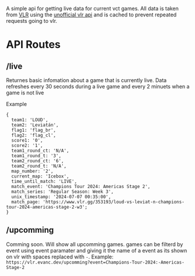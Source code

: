 A simple api for getting live data for current vct games. All data is taken from [VLR](https://vlr.gg) using the [unofficial vlr api](https://github.com/axsddlr/vlrggapi) and is cached to prevent repeated requests going to vlr.

# API Routes

## /live

Returnes basic infomation about a game that is currently live. Data refreshes every 30 seconds during a live game and every 2 minuets when a game is not live

Example

    {
      team1: 'LOUD',
      team2: 'Leviatán',
      flag1: 'flag_br',
      flag2: 'flag_cl',
      score1: '0',
      score2: '1',
      team1_round_ct: 'N/A',
      team1_round_t: '3',
      team2_round_ct: '6',
      team2_round_t: 'N/A',
      map_number: '2',
      current_map: 'Icebox',
      time_until_match: 'LIVE',
      match_event: 'Champions Tour 2024: Americas Stage 2',
      match_series: 'Regular Season: Week 3',
      unix_timestamp: '2024-07-07 00:35:00',
      match_page: 'https://www.vlr.gg/353193/loud-vs-leviat-n-champions-tour-2024-americas-stage-2-w3';
    }

## /upcomming

Comming soon. Will show all upcomming games. games can be filterd by event using event paramater and giving it the name of a event as its shown on vlr with spaces replaced with ``-``. Example: ``https://vlr.evanc.dev/upcomming?event=Champions-Tour-2024:-Americas-Stage-2``
